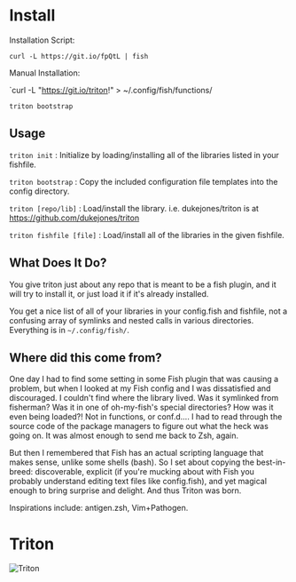 # Install #
Installation Script:

`curl -L https://git.io/fpQtL | fish`

Manual Installation:

`curl -L "https://git.io/triton!" > ~/.config/fish/functions/

`triton bootstrap`

## Usage ##
`triton init` : Initialize by loading/installing all of the libraries listed in your fishfile.

`triton bootstrap` : Copy the included configuration file templates into the config directory.

`triton [repo/lib]` : Load/install the library. i.e. dukejones/triton is at https://github.com/dukejones/triton

`triton fishfile [file]` : Load/install all of the libraries in the given fishfile.

## What Does It Do? ##

You give triton just about any repo that is meant to be a fish plugin, and it will try to install it, or just load it if it's already installed.

You get a nice list of all of your libraries in your config.fish and fishfile, not a confusing array of symlinks and nested calls in various directories.  Everything is in `~/.config/fish/`.

## Where did this come from? ##

One day I had to find some setting in some Fish plugin that was causing a problem, but when I looked at my Fish config and I was dissatisfied and discouraged.  I couldn't find where the library lived.  Was it symlinked from fisherman?  Was it in one of oh-my-fish's special directories?  How was it even being loaded?!  Not in functions, or conf.d.... I had to read through the source code of the package managers to figure out what the heck was going on.  It was almost enough to send me back to Zsh, again.

But then I remembered that Fish has an actual scripting language that makes sense, unlike some shells (bash).  So I set about copying the best-in-breed: discoverable, explicit (if you're mucking about with Fish you probably understand editing text files like config.fish), and yet magical enough to bring surprise and delight.  And thus Triton was born.

Inspirations include: antigen.zsh, Vim+Pathogen.

# Triton #
![Triton](https://greekgodsandgoddesses.net/wp-content/uploads/2017/02/triton-1024x885.jpg "Triton")
